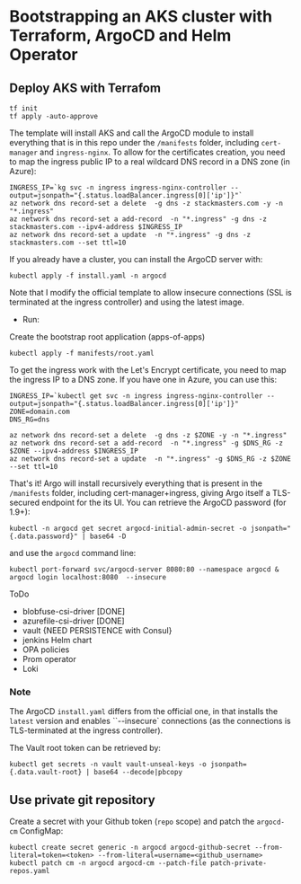 # Bootstrapping an AKS cluster with Terraform, ArgoCD and Helm Operator

## Deploy AKS with Terrafom

```console
tf init
tf apply -auto-approve
```

The template will install AKS and call the ArgoCD module to install everything that is in this repo under the `/manifests` folder, including `cert-manager` and `ingress-nginx`. To allow for the certificates creation, you need to map the ingress public IP to a real wildcard DNS record in a DNS zone (in Azure):

```console
INGRESS_IP=`kg svc -n ingress ingress-nginx-controller --output=jsonpath="{.status.loadBalancer.ingress[0]['ip']}"`
az network dns record-set a delete  -g dns -z stackmasters.com -y -n "*.ingress"
az network dns record-set a add-record  -n "*.ingress" -g dns -z stackmasters.com --ipv4-address $INGRESS_IP
az network dns record-set a update  -n "*.ingress" -g dns -z stackmasters.com --set ttl=10
```

If you already have a cluster, you can install the ArgoCD server with:

```console
kubectl apply -f install.yaml -n argocd
```

Note that I modify the official template to allow insecure connections (SSL is terminated at the ingress controller) and using the latest image.

- Run:

Create the bootstrap root application (apps-of-apps)

```console
kubectl apply -f manifests/root.yaml
```

To get the ingress work with the Let's Encrypt certificate, you need to map the ingress IP to a DNS zone. If you have one in Azure, you can use this:

```console
INGRESS_IP=`kubectl get svc -n ingress ingress-nginx-controller --output=jsonpath="{.status.loadBalancer.ingress[0]['ip']}"
ZONE=domain.com
DNS_RG=dns

az network dns record-set a delete  -g dns -z $ZONE -y -n "*.ingress"
az network dns record-set a add-record  -n "*.ingress" -g $DNS_RG -z $ZONE --ipv4-address $INGRESS_IP
az network dns record-set a update  -n "*.ingress" -g $DNS_RG -z $ZONE --set ttl=10
```

That's it! Argo will install recursively everything that is present in the `/manifests` folder, including cert-manager+ingress, giving Argo itself a TLS-secured endpoint for the its UI. You can retrieve the ArgoCD password (for 1.9+):

```console
kubectl -n argocd get secret argocd-initial-admin-secret -o jsonpath="{.data.password}" | base64 -D
```

and use the `argocd` command line:

```console
kubectl port-forward svc/argocd-server 8080:80 --namespace argocd &
argocd login localhost:8080  --insecure
```

ToDo

- blobfuse-csi-driver [DONE]
- azurefile-csi-driver [DONE]
- vault {NEED PERSISTENCE with Consul}
- jenkins Helm chart
- OPA policies
- Prom operator
- Loki

### Note

The ArgoCD `install.yaml` differs from the official one, in that installs the `latest` version and enables ``--insecure` connections (as the connections is TLS-terminated at the ingress controller).

The Vault root token can be retrieved by:

```console
kubectl get secrets -n vault vault-unseal-keys -o jsonpath={.data.vault-root} | base64 --decode|pbcopy
```

## Use private git repository

Create a secret with your Github token (`repo` scope) and patch the `argocd-cm` ConfigMap:

```console
kubectl create secret generic -n argocd argocd-github-secret --from-literal=token=<token> --from-literal=username=<github_username>
kubectl patch cm -n argocd argocd-cm --patch-file patch-private-repos.yaml
```
